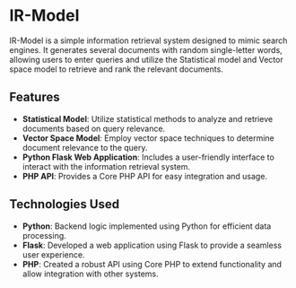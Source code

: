 # IR-Model

IR-Model is a simple information retrieval system designed to mimic search engines. It generates several documents with random single-letter words, allowing users to enter queries and utilize the Statistical model and Vector space model to retrieve and rank the relevant documents.

## Features

- **Statistical Model**: Utilize statistical methods to analyze and retrieve documents based on query relevance.
- **Vector Space Model**: Employ vector space techniques to determine document relevance to the query.
- **Python Flask Web Application**: Includes a user-friendly interface to interact with the information retrieval system.
- **PHP API**: Provides a Core PHP API for easy integration and usage.

## Technologies Used

- **Python**: Backend logic implemented using Python for efficient data processing.
- **Flask**: Developed a web application using Flask to provide a seamless user experience.
- **PHP**: Created a robust API using Core PHP to extend functionality and allow integration with other systems.

